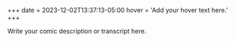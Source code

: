 +++
date = 2023-12-02T13:37:13-05:00
hover = 'Add your hover text here.'
+++

Write your comic description or transcript here.
